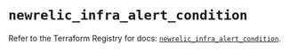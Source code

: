 # `newrelic_infra_alert_condition`

Refer to the Terraform Registry for docs: [`newrelic_infra_alert_condition`](https://registry.terraform.io/providers/newrelic/newrelic/3.62.1/docs/resources/infra_alert_condition).
